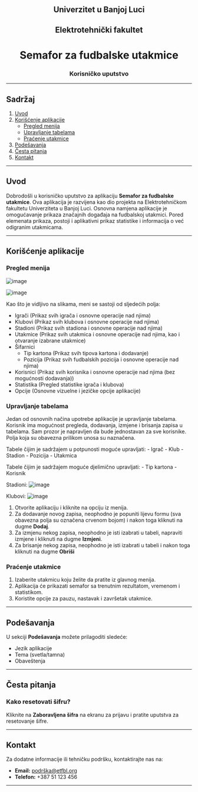 <div style="text-align: center;">

## Univerzitet u Banjoj Luci
## Elektrotehnički fakultet





# Semafor za fudbalske utakmice







### Korisničko uputstvo

</div>

---

## Sadržaj

1. [Uvod](#uvod)
2. [Korišćenje aplikacije](#korisćenje-aplikacije)
    - [Pregled menija](#pregled-menija)
    - [Upravljanje tabelama](#upravljanje-tabelama)
    - [Praćenje utakmice](#praćenje-utakmice)
4. [Podešavanja](#podešavanja)
5. [Česta pitanja](#česta-pitanja)
6. [Kontakt](#kontakt)

---

## Uvod

Dobrodošli u korisničko uputstvo za aplikaciju **Semafor za fudbalske utakmice**. Ova aplikacija je razvijena kao dio projekta na Elektrotehničkom fakultetu Univerziteta u Banjoj Luci. Osnovna namjena aplikacije je omogućavanje prikaza značajnih događaja na fudbalskoj utakmici. Pored elemenata prikaza, postoji i aplikativni prikaz statistike i informacija o već odigranim utakmicama.

---

## Korišćenje aplikacije

### Pregled menija

![image](https://github.com/user-attachments/assets/e9941f4a-7bdf-484e-899f-43910d166946)

![image](https://github.com/user-attachments/assets/58515481-428e-484e-a902-8307ff8045bb)

Kao što je vidljivo na slikama, meni se sastoji od sljedećih polja:

- Igrači (Prikaz svih igrača i osnovne operacije nad njima)
- Klubovi (Prikaz svih klubova i osnovne operacije nad njima)
- Stadioni (Prikaz svih stadiona i osnovne operacije nad njima)
- Utakmice (Prikaz svih utakmica i osnovne operacije nad njima, kao i otvaranje izabrane utakmice)
- Šifarnici
  - Tip kartona (Prikaz svih tipova kartona i dodavanje)
  - Pozicija (Prikaz svih fudbalskih pozicija i osnovne operacije nad njima)
- Korisnici (Prikaz svih korisnika i osnovne operacije nad njima (bez mogućnosti dodavanja))
- Statistika (Pregled statistike igrača i klubova)
- Opcije (Osnovne vizuelne i jezičke opcije aplikacije)


### Upravljanje tabelama

Jedan od osnovnih načina upotrebe aplikacije je upravljanje tabelama. Korisnik ima mogućnost pregleda, dodavanja, izmjene i brisanja zapisa u tabelama. Sam prozor je napravljen da bude jednostavan za sve korisnike. Polja koja su obavezna prilikom unosa su naznačena.

Tabele čijim je sadržajem u potpunosti moguće upravljati:
    - Igrač
    - Klub
    - Stadion
    - Pozicija
    - Utakmica

Tabele čijim je sadržajem moguće djelimično upravljati:
    - Tip kartona
    - Korisnik

Stadioni:
![image](https://github.com/user-attachments/assets/c84d4d99-5963-423d-9725-7bb0468038b7)

Klubovi:
![image](https://github.com/user-attachments/assets/61812ab2-5a1e-4139-9592-41fac3cffcf5)


1. Otvorite aplikaciju i kliknite na opciju iz menija.
2. Za dodavanje novog zapisa, neophodno je popuniti lijevu formu (sva obavezna polja su označena crvenom bojom) i nakon toga kliknuti na dugme **Dodaj**.
3. Za izmjenu nekog zapisa, neophodno je isti izabrati u tabeli, napraviti izmjene i kliknuti na dugme **Izmjeni**.
4. Za brisanje nekog zapisa, neophodno je isti izabrati u tabeli i nakon toga kliknuti na dugme **Obriši**

### Praćenje utakmice

1. Izaberite utakmicu koju želite da pratite iz glavnog menija.
2. Aplikacija će prikazati semafor sa trenutnim rezultatom, vremenom i statistikom.
3. Koristite opcije za pauzu, nastavak i završetak utakmice.

---

## Podešavanja

U sekciji **Podešavanja** možete prilagoditi sledeće:

- Jezik aplikacije
- Tema (svetla/tamna)
- Obaveštenja

---

## Česta pitanja

### Kako resetovati šifru?

Kliknite na **Zaboravljena šifra** na ekranu za prijavu i pratite uputstva za resetovanje šifre.

---

## Kontakt

Za dodatne informacije ili tehničku podršku, kontaktirajte nas na:

- **Email:** podrška@etfbl.org
- **Telefon:** +387 51 123 456

---



